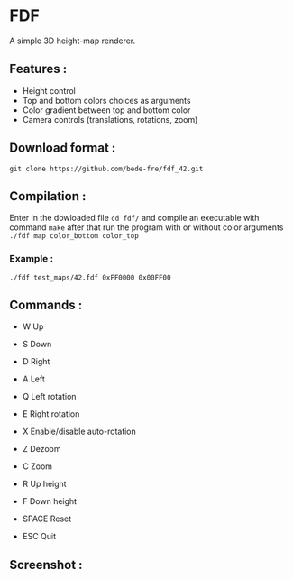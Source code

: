 # FDF

A simple 3D height-map renderer.


## Features :

* Height control
* Top and bottom colors choices as arguments
* Color gradient between top and bottom color
* Camera controls (translations, rotations, zoom)


## Download format :

```
git clone https://github.com/bede-fre/fdf_42.git
```

## Compilation :

Enter in the dowloaded file ```cd fdf/``` and compile an executable with command ```make``` after that run the program with or without color arguments ```./fdf map color_bottom color_top```

### Example :
```
./fdf test_maps/42.fdf 0xFF0000 0x00FF00
```

## Commands :

* W     Up
* S     Down
* D     Right
* A     Left

* Q     Left rotation
* E     Right rotation
* X     Enable/disable auto-rotation

* Z     Dezoom
* C     Zoom

* R     Up height
* F     Down height

* SPACE Reset
* ESC   Quit

## Screenshot :

